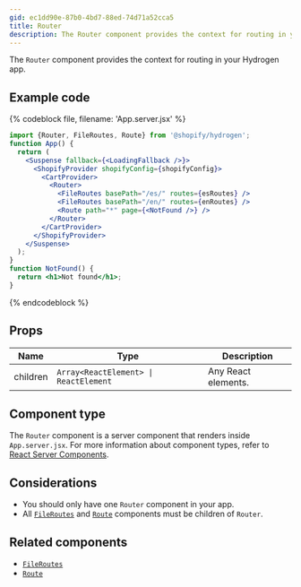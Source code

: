 ```yaml
---
gid: ec1dd90e-87b0-4bd7-88ed-74d71a52cca5
title: Router
description: The Router component provides the context for routing in your Hydrogen app.
---
```


The `Router` component provides the context for routing in your Hydrogen app.

## Example code

{% codeblock file, filename: 'App.server.jsx' %}

```jsx
import {Router, FileRoutes, Route} from '@shopify/hydrogen';
function App() {
  return (
    <Suspense fallback={<LoadingFallback />}>
      <ShopifyProvider shopifyConfig={shopifyConfig}>
        <CartProvider>
          <Router>
            <FileRoutes basePath="/es/" routes={esRoutes} />
            <FileRoutes basePath="/en/" routes={enRoutes} />
            <Route path="*" page={<NotFound />} />
          </Router>
        </CartProvider>
      </ShopifyProvider>
    </Suspense>
  );
}
function NotFound() {
  return <h1>Not found</h1>;
}
```

{% endcodeblock %}

## Props

| Name     | Type                                                         | Description         |
| -------- | ------------------------------------------------------------ | ------------------- |
| children | <code>Array&#60;ReactElement&#62; &#124; ReactElement</code> | Any React elements. |

## Component type

The `Router` component is a server component that renders inside `App.server.jsx`. For more information about component types, refer to [React Server Components](https://shopify.dev/custom-storefronts/hydrogen/framework/react-server-components).

## Considerations

- You should only have one `Router` component in your app.
- All [`FileRoutes`](https://shopify.dev/api/hydrogen/components/framework/fileroutes) and [`Route`](https://shopify.dev/api/hydrogen/components/framework/route) components must be children of `Router`.

## Related components

- [`FileRoutes`](https://shopify.dev/api/hydrogen/components/framework/fileroutes)
- [`Route`](https://shopify.dev/api/hydrogen/components/framework/route)
